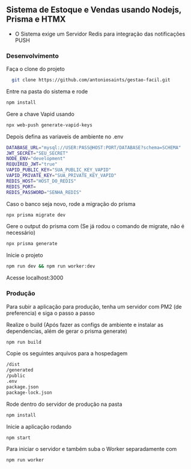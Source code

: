 ## Sistema de Estoque e Vendas usando Nodejs, Prisma e HTMX
  * O Sistema exige um Servidor Redis para integração das notificações PUSH

### Desenvolvimento

Faça o clone do projeto
```bash
  git clone https://github.com/antoniosaints/gestao-facil.git
```

Entre na pasta do sistema e rode
```bash
npm install
```

Gere a chave Vapid usando 
```bash
npx web-push generate-vapid-keys
```

Depois defina as variaveis de ambiente no .env 
```bash
DATABASE_URL="mysql://USER:PASS@HOST:PORT/DATABASE?schema=SCHEMA"
JWT_SECRET="SEU_SECRET"
NODE_ENV="development"
REQUIRED_JWT="true"
VAPID_PUBLIC_KEY="SUA_PUBLIC_KEY_VAPID"
VAPID_PRIVATE_KEY="SUA_PRIVATE_KEY_VAPID"
REDIS_HOST="HOST_DO_REDIS"
REDIS_PORT=
REDIS_PASSWORD="SENHA_REDIS"
```

Caso o banco seja novo, rode a migração do prisma
```bash
npx prisma migrate dev
```

Gere o output do prisma com (Se já rodou o comando de migrate, não é necessário)
```bash
npx prisma generate
```

Inicie o projeto

```bash
npm run dev && npm run worker:dev
```

Acesse localhost:3000

### Produção

Para subir a aplicação para produção, tenha um servidor com PM2 (de preferencia) e siga o passo a passo

Realize o build (Após fazer as configs de ambiente e instalar as dependencias, além de gerar o prisma generate)

```bash
npm run build
```

Copie os seguintes arquivos para a hospedagem
```bash
/dist
/generated
/public
.env
package.json
package-lock.json
```

Rode dentro do servidor de produção na pasta
```bash
npm install
```
Inicie a aplicação rodando
```bash
npm start
```

Para iniciar o servidor e também suba o Worker separadamente com 
```bash
npm run worker
```